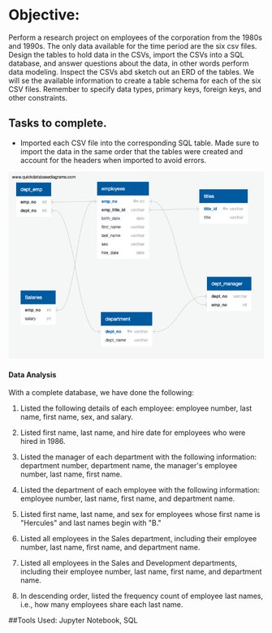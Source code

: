 # Objective:

Perform a research project on employees of the corporation from the 1980s and 1990s. The only data available for the time period are the six csv files. 
Design the tables to hold data in the CSVs, import the CSVs into a SQL database, and answer questions about the data, in other words perform data modeling. Inspect the CSVs abd sketch out an ERD of the tables. We will se the available information to create a table schema for each of the six CSV files. Remember to specify data types, primary keys, foreign keys, and other constraints.

## Tasks to complete. 
* Imported each CSV file into the corresponding SQL table. Made sure to import the data in the same order that the tables were created and account for the headers when imported to avoid errors.

<img width="592" alt="Screen Shot 2021-10-28 at 6 29 10 PM" src="https://github.com/azmir0218/sql-challenge/blob/main/Emp_ERD.png">

#### Data Analysis

With a complete database, we have done the following:

1. Listed the following details of each employee: employee number, last name, first name, sex, and salary.

2. Listed first name, last name, and hire date for employees who were hired in 1986.

3. Listed the manager of each department with the following information: department number, department name, the manager's employee number, last name, first name.

4. Listed the department of each employee with the following information: employee number, last name, first name, and department name.

5. Listed first name, last name, and sex for employees whose first name is "Hercules" and last names begin with "B."

6. Listed all employees in the Sales department, including their employee number, last name, first name, and department name.

7. Listed all employees in the Sales and Development departments, including their employee number, last name, first name, and department name.

8. In descending order, listed the frequency count of employee last names, i.e., how many employees share each last name.

##Tools Used:
Jupyter Notebook, SQL
